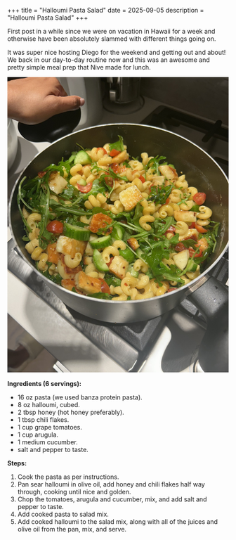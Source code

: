 +++
title = "Halloumi Pasta Salad"
date = 2025-09-05
description = "Halloumi Pasta Salad"
+++

First post in a while since we were on vacation in Hawaii for a week and otherwise have been absolutely slammed with different things going on.

It was super nice hosting Diego for the weekend and getting out and about! We back in our day-to-day routine now and this was an awesome and pretty simple meal prep that Nive made for lunch.

![halloumi_pasta](halloumi_pasta.jpeg)

**Ingredients (6 servings):**

- 16 oz pasta (we used banza protein pasta).
- 8 oz halloumi, cubed.
- 2 tbsp honey (hot honey preferably).
- 1 tbsp chili flakes.
- 1 cup grape tomatoes.
- 1 cup arugula.
- 1 medium cucumber.
- salt and pepper to taste.

**Steps:**

1. Cook the pasta as per instructions.
2. Pan sear halloumi in olive oil, add honey and chili flakes half way through, cooking until nice and golden.
3. Chop the tomatoes, arugula and cucumber, mix, and add salt and pepper to taste.
4. Add cooked pasta to salad mix.
5. Add cooked halloumi to the salad mix, along with all of the juices and olive oil from the pan, mix, and serve.
